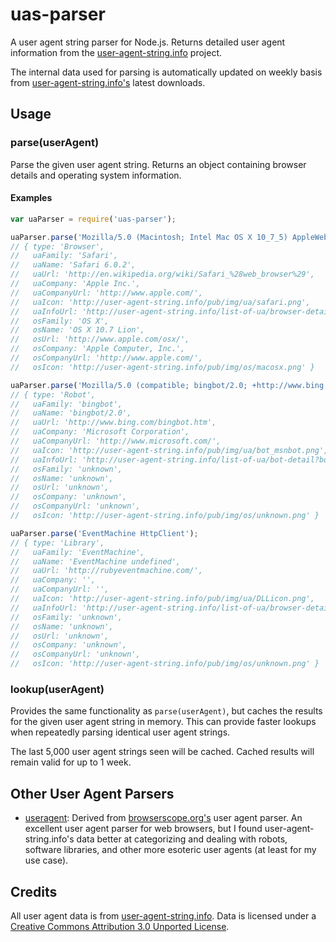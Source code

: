 # uas-parser

A user agent string parser for Node.js. Returns detailed user agent information from the [user-agent-string.info](http://user-agent-string.info) project.

The internal data used for parsing is automatically updated on weekly basis from [user-agent-string.info's](http://user-agent-string.info) latest downloads.

## Usage

### parse(userAgent)

Parse the given user agent string. Returns an object containing browser details and operating system information.

#### Examples

```js
var uaParser = require('uas-parser');

uaParser.parse('Mozilla/5.0 (Macintosh; Intel Mac OS X 10_7_5) AppleWebKit/536.26.17 (KHTML, like Gecko) Version/6.0.2 Safari/536.26.17');
// { type: 'Browser',
//   uaFamily: 'Safari',
//   uaName: 'Safari 6.0.2',
//   uaUrl: 'http://en.wikipedia.org/wiki/Safari_%28web_browser%29',
//   uaCompany: 'Apple Inc.',
//   uaCompanyUrl: 'http://www.apple.com/',
//   uaIcon: 'http://user-agent-string.info/pub/img/ua/safari.png',
//   uaInfoUrl: 'http://user-agent-string.info/list-of-ua/browser-detail?browser=Safari',
//   osFamily: 'OS X',
//   osName: 'OS X 10.7 Lion',
//   osUrl: 'http://www.apple.com/osx/',
//   osCompany: 'Apple Computer, Inc.',
//   osCompanyUrl: 'http://www.apple.com/',
//   osIcon: 'http://user-agent-string.info/pub/img/os/macosx.png' }

uaParser.parse('Mozilla/5.0 (compatible; bingbot/2.0; +http://www.bing.com/bingbot.htm)');
// { type: 'Robot',
//   uaFamily: 'bingbot',
//   uaName: 'bingbot/2.0',
//   uaUrl: 'http://www.bing.com/bingbot.htm',
//   uaCompany: 'Microsoft Corporation',
//   uaCompanyUrl: 'http://www.microsoft.com/',
//   uaIcon: 'http://user-agent-string.info/pub/img/ua/bot_msnbot.png',
//   uaInfoUrl: 'http://user-agent-string.info/list-of-ua/bot-detail?bot=bingbot',
//   osFamily: 'unknown',
//   osName: 'unknown',
//   osUrl: 'unknown',
//   osCompany: 'unknown',
//   osCompanyUrl: 'unknown',
//   osIcon: 'http://user-agent-string.info/pub/img/os/unknown.png' }

uaParser.parse('EventMachine HttpClient');
// { type: 'Library',
//   uaFamily: 'EventMachine',
//   uaName: 'EventMachine undefined',
//   uaUrl: 'http://rubyeventmachine.com/',
//   uaCompany: '',
//   uaCompanyUrl: '',
//   uaIcon: 'http://user-agent-string.info/pub/img/ua/DLLicon.png',
//   uaInfoUrl: 'http://user-agent-string.info/list-of-ua/browser-detail?browser=EventMachine',
//   osFamily: 'unknown',
//   osName: 'unknown',
//   osUrl: 'unknown',
//   osCompany: 'unknown',
//   osCompanyUrl: 'unknown',
//   osIcon: 'http://user-agent-string.info/pub/img/os/unknown.png' }
```

### lookup(userAgent)

Provides the same functionality as `parse(userAgent)`, but caches the results for the given user agent string in memory. This can provide faster lookups when repeatedly parsing identical user agent strings.

The last 5,000 user agent strings seen will be cached. Cached results will remain valid for up to 1 week.

## Other User Agent Parsers

- [useragent](https://npmjs.org/package/useragent): Derived from [browserscope.org's](http://www.browserscope.org/) user agent parser. An excellent user agent parser for web browsers, but I found user-agent-string.info's data better at categorizing and dealing with robots, software libraries, and other more esoteric user agents (at least for my use case).

## Credits

All user agent data is from [user-agent-string.info](http://user-agent-string.info). Data is licensed under a [Creative Commons Attribution 3.0 Unported License](http://creativecommons.org/licenses/by/3.0/deed.en_US).
